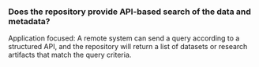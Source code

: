 ### Does the repository provide API-based search of the data and metadata?

Application focused: A remote system can send a query according to a structured API, and the repository will return a list of datasets or research artifacts that match the query criteria.
